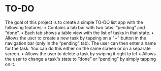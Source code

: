 # TO-DO
The goal of this project is to create a simple TO-DO list app with the following
features:
• Contains a tab bar with two tabs: “pending” and “done”.
• Each tab shows a table view with the list of tasks in that state.
• Allows the user to create a new task by tapping on a "+" button in the navigation
bar (only in the “pending” tab). The user can then enter a name for the task. You
can do this either on the same screen or on a separate screen.
• Allows the user to delete a task by swiping it right to lef
• Allows the user to change a task's state to “done” or “pending” by simply
tapping on it.
